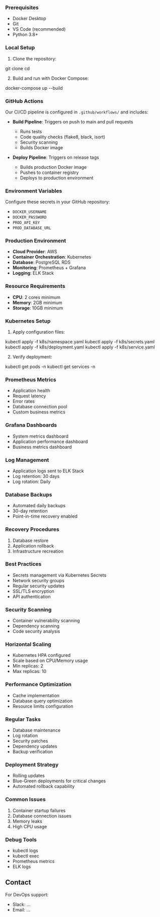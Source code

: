 ### Prerequisites
- Docker Desktop
- Git
- VS Code (recommended)
- Python 3.8+

### Local Setup
1. Clone the repository:

git clone <repository-url>
cd <project-name>

2. Build and run with Docker Compose:

docker-compose up --build

### GitHub Actions
Our CI/CD pipeline is configured in `.github/workflows/` and includes:

- **Build Pipeline**: Triggers on push to main and pull requests
  - Runs tests
  - Code quality checks (flake8, black, isort)
  - Security scanning
  - Builds Docker image

- **Deploy Pipeline**: Triggers on release tags
  - Builds production Docker image
  - Pushes to container registry
  - Deploys to production environment

### Environment Variables
Configure these secrets in your GitHub repository:
- `DOCKER_USERNAME`
- `DOCKER_PASSWORD`
- `PROD_API_KEY`
- `PROD_DATABASE_URL`

### Production Environment
- **Cloud Provider**: AWS
- **Container Orchestration**: Kubernetes
- **Database**: PostgreSQL RDS
- **Monitoring**: Prometheus + Grafana
- **Logging**: ELK Stack

### Resource Requirements
- **CPU**: 2 cores minimum
- **Memory**: 2GB minimum
- **Storage**: 10GB minimum

### Kubernetes Setup
1. Apply configuration files:

kubectl apply -f k8s/namespace.yaml
kubectl apply -f k8s/secrets.yaml
kubectl apply -f k8s/deployment.yaml
kubectl apply -f k8s/service.yaml

2. Verify deployment:

kubectl get pods -n <namespace>
kubectl get services -n <namespace>

### Prometheus Metrics
- Application health
- Request latency
- Error rates
- Database connection pool
- Custom business metrics

### Grafana Dashboards
- System metrics dashboard
- Application performance dashboard
- Business metrics dashboard

### Log Management
- Application logs sent to ELK Stack
- Log retention: 30 days
- Log rotation: Daily

### Database Backups
- Automated daily backups
- 30-day retention
- Point-in-time recovery enabled

### Recovery Procedures
1. Database restore
2. Application rollback
3. Infrastructure recreation

### Best Practices
- Secrets management via Kubernetes Secrets
- Network security groups
- Regular security updates
- SSL/TLS encryption
- API authentication

### Security Scanning
- Container vulnerability scanning
- Dependency scanning
- Code security analysis

### Horizontal Scaling
- Kubernetes HPA configured
- Scale based on CPU/Memory usage
- Min replicas: 2
- Max replicas: 10

### Performance Optimization
- Cache implementation
- Database query optimization
- Resource limits configuration

### Regular Tasks
- Database maintenance
- Log rotation
- Security patches
- Dependency updates
- Backup verification

### Deployment Strategy
- Rolling updates
- Blue-Green deployments for critical changes
- Automated rollback capability

### Common Issues
1. Container startup failures
2. Database connection issues
3. Memory leaks
4. High CPU usage

### Debug Tools
- kubectl logs
- kubectl exec
- Prometheus metrics
- ELK logs

## Contact

For DevOps support:
- Slack: ...
- Email: ...
